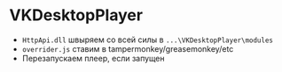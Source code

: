 # VKDesktopPlayer
- `HttpApi.dll` швыряем со всей силы в `...\VKDesktopPlayer\modules`
- `overrider.js` ставим в tampermonkey/greasemonkey/etc
- Перезапускаем плеер, если запущен
